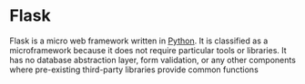 # Flask

Flask is a micro web framework written in [Python](/Python). It is classified as a microframework because it does not require particular tools or libraries. It has no database abstraction layer, form validation, or any other components where pre-existing third-party libraries provide common functions